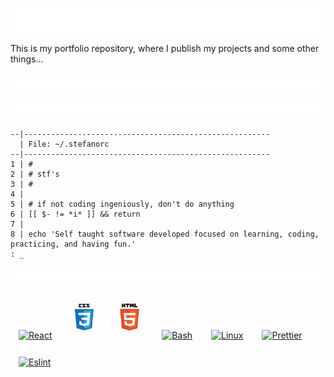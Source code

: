 <a href='https://sstefanofm.github.io' target='_blank'><img src='.github/title.svg' alt='sstefanofm.github.io' /></a>

<p>This is my portfolio repository, where I publish my projects and some other things...</p>

<a href='https://github.com/sstefanofm/sstefanofm.github.io/tree/dev/react' target='_blank'><img src='.github/source_code.svg' alt='source code' /></a>

<a href='https://linkedin.com/in/stefano-federici-marsegani' target='_blank'><img src='.github/me.svg' alt='Stefano Federici Marsegani' /></a>

```
--|-------------------------------------------------------
  | File: ~/.stefanorc
--|-------------------------------------------------------
1 | #
2 | # stf's
3 | #
4 |
5 | # if not coding ingeniously, don't do anything
6 | [[ $- != *i* ]] && return
7 |
8 | echo 'Self taught software developed focused on learning, coding, practicing, and having fun.'
: _
```

<a href='#'><img src='.github/tools.svg' alt='This portfolio was made with the following technologies' /></a>

[<img style='padding: 13px' height='43px' src='https://react.dev/favicon.ico' alt='React' />](https://react.dev)
[<img style='padding: 13px' height='43px' src='https://raw.githubusercontent.com/github/explore/80688e429a7d4ef2fca1e82350fe8e3517d3494d/topics/css/css.png' alt='CSS' />](https://www.w3schools.com/Css/)
[<img style='padding: 13px' height='43px' src='https://raw.githubusercontent.com/github/explore/80688e429a7d4ef2fca1e82350fe8e3517d3494d/topics/html/html.png' alt='HTML' />](https://www.w3schools.com/html/)
[<img style='padding: 13px' height='43px' src='https://bashlogo.com/img/logo/png/full_colored_light.png' alt='Bash' />](https://www.gnu.org/software/bash/)
[<img style='padding: 13px' height='43px' src='https://upload.wikimedia.org/wikipedia/commons/e/ee/GNU%2BLinux.png' alt='Linux' />](https://www.gnu.org/gnu/linux-and-gnu.en.html)
[<img style='padding: 13px' height='43px' src='https://prettier.io/icon.png' alt='Prettier' />](https://prettier.io)
[<img style='padding: 13px' height='43px' src='https://eslint.org/favicon.ico' alt='Eslint' />](https://eslint.org)
